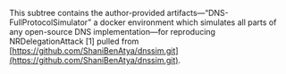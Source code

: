 This subtree contains the author-provided artifacts&mdash;“DNS-FullProtocolSimulator” a docker environment which simulates all parts of any open-source DNS implementation&mdash;for reproducing NRDelegationAttack [1] pulled from [https://github.com/ShaniBenAtya/dnssim.git](https://github.com/ShaniBenAtya/dnssim.git).
